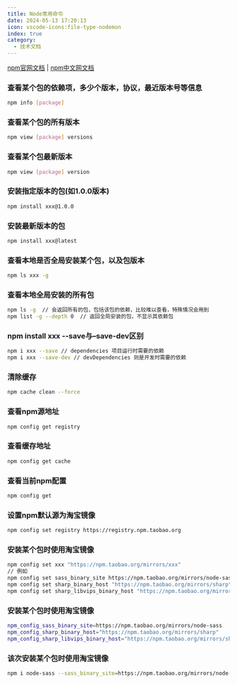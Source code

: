 ```yaml
---
title: Node常用命令
date: 2024-05-13 17:20:13
icon: vscode-icons:file-type-nodemon
index: true
category:
  - 技术文档
---
```


[npm官网文档](https://docs.npmjs.com/) | [npm中文网文档](https://npm.nodejs.cn/cli/v8/commands/npm)

### 查看某个包的依赖项，多少个版本，协议，最近版本号等信息
```bash
npm info [package]
```

### 查看某个包的所有版本
```bash
npm view [package] versions
```

### 查看某个包最新版本
```bash
npm view [package] version
```

### 安装指定版本的包(如1.0.0版本)
```bash
npm install xxx@1.0.0
```

### 安装最新版本的包
```bash
npm install xxx@latest
```

### 查看本地是否全局安装某个包，以及包版本
```bash
npm ls xxx -g
```

### 查看本地全局安装的所有包
```bash
npm ls -g  // 会返回所有的包，包括该包的依赖，比较难以查看，特殊情况会用到
npm list -g --depth 0  // 返回全局安装的包，不显示其依赖包
```

### npm install xxx --save与–save-dev区别
```bash
npm i xxx --save // dependencies 项目运行时需要的依赖
npm i xxx --save-dev // devDependencies 则是开发时需要的依赖
```

### 清除缓存
```bash
npm cache clean --force
```

### 查看npm源地址
```bash
npm config get registry
```

### 查看缓存地址
```bash
npm config get cache
```

### 查看当前npm配置
```bash
npm config get
```

### 设置npm默认源为淘宝镜像
```bash
npm config set registry https://registry.npm.taobao.org
```

### 安装某个包时使用淘宝镜像
```bash
npm config set xxx "https://npm.taobao.org/mirrors/xxx"
// 例如
npm config set sass_binary_site https://npm.taobao.org/mirrors/node-sass/
npm config set sharp_binary_host "https://npm.taobao.org/mirrors/sharp"
npm config set sharp_libvips_binary_host "https://npm.taobao.org/mirrors/sharp-libvips"
```

### 安装某个包时使用淘宝镜像
```bash
npm_config_sass_binary_site=https://npm.taobao.org/mirrors/node-sass
npm_config_sharp_binary_host="https://npm.taobao.org/mirrors/sharp"
npm_config_sharp_libvips_binary_host="https://npm.taobao.org/mirrors/sharp-libvips"
```

### 该次安装某个包时使用淘宝镜像
```bash
npm i node-sass --sass_binary_site=https://npm.taobao.org/mirrors/node-sass/
```